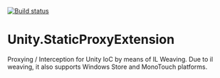 [![Build status](https://ci.appveyor.com/api/projects/status/78rnapve4bny7js1)](https://ci.appveyor.com/project/BrunoJuchli/unity-staticproxyextension)

Unity.StaticProxyExtension
==========================

Proxying / Interception for Unity IoC by means of IL Weaving. Due to il weaving, it also supports Windows Store and MonoTouch platforms.
